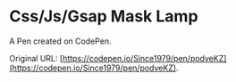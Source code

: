 # Css/Js/Gsap  Mask Lamp

A Pen created on CodePen.

Original URL: [https://codepen.io/Since1979/pen/podveKZ](https://codepen.io/Since1979/pen/podveKZ).

